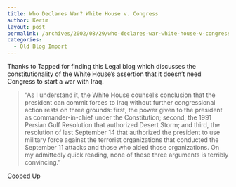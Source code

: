 ```yaml
---
title: Who Declares War? White House v. Congress
author: Kerim
layout: post
permalink: /archives/2002/08/29/who-declares-war-white-house-v-congress/
categories:
  - Old Blog Import
---
```

Thanks to Tapped for finding this Legal blog which discusses the constitutionality of the White House&#8217;s assertion that it doesn&#8217;t need Congress to start a war with Iraq.


>   &#8220;As I understand it, the White House counsel&#8217;s conclusion that the president can commit forces to Iraq without further congressional action rests on three grounds: first, the power given to the president as commander-in-chief under the Constitution; second, the 1991 Persian Gulf Resolution that authorized Desert Storm; and third, the resolution of last September 14 that authorized the president to use military force against the terrorist organizations that conducted the September 11 attacks and those who aided those organizations. On my admittedly quick reading, none of these three arguments is terribly convincing.&#8221;


<a href="http://cooped-up.blogspot.com/2002_08_25_cooped-up_archive.html#85388552" onclick="_gaq.push(['_trackEvent', 'outbound-article', 'http://cooped-up.blogspot.com/2002_08_25_cooped-up_archive.html#85388552', 'Cooped Up']);" >Cooped Up</a>

